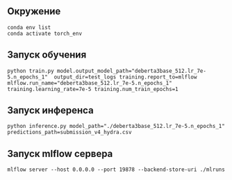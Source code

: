 ## Окружение 

```
conda env list
conda activate torch_env
```

## Запуск обучения

```
python train.py model.output_model_path="deberta3base_512.lr_7e-5.n_epochs_1"  output_dir=test_logs training.report_to=mlflow mlflow.run_name="deberta3base_512.lr_7e-5.n_epochs_1" training.learning_rate=7e-5 training.num_train_epochs=1
```

## Запуск инференса

```
python inference.py model_path="./deberta3base_512.lr_7e-5.n_epochs_1" predictions_path=submission_v4_hydra.csv
```

## Запуск mlflow сервера


```
mlflow server --host 0.0.0.0 --port 19878 --backend-store-uri ./mlruns
```